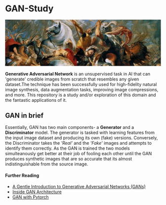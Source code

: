 # GAN-Study

![alt text](cover.jpg)

**Generative Adversarial Network** is an unsupervised task in AI that can 'generate' credible images from scratch that resembles any given dataset.The technique has been successfully used for high-fidelity natural image synthesis, data augmentation tasks, improving image compressions, and more. This repository is a study and/or exploration of this domain and the fantastic applications of it.

## GAN in brief
Essentially, GAN has two main components- a **Generator** and a **Discriminator** model. The generator is tasked with learning features from the input image dataset and producing its own (fake) versions. Conversely, the Discriminator takes the *'Real'* and the *'Fake'* images and attempts to identify them correctly. As the GAN is trained the two models simulteanously get better at their job of fooling each other until the GAN produces synthetic images that are so accurate that its almost indistinguishable from the source image.

#### Further Reading
- [A Gentle Introduction to Generative Adversarial Networks (GANs)](https://machinelearningmastery.com/what-are-generative-adversarial-networks-gans/)
- [Inside GAN Architecture](https://medium.com/@Packt_Pub/inside-the-generative-adversarial-networks-gan-architecture-2435afbd6b3b)
- [GAN with Pytorch](https://towardsdatascience.com/getting-started-with-gans-using-pytorch-78e7c22a14a5)
